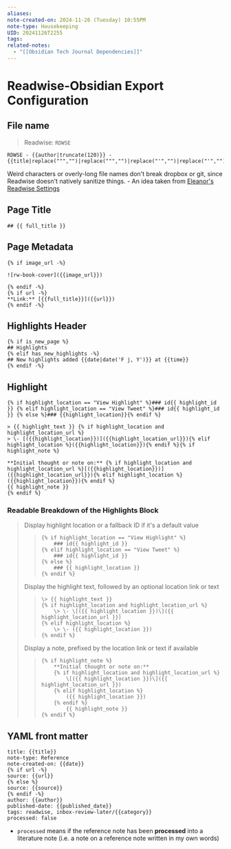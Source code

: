 ```yaml
---
aliases:
note-created-on: 2024-11-26 (Tuesday) 10:55PM
note-type: Housekeeping
UID: 20241126T2255
tags:
related-notes:
  - "[[Obsidian Tech Journal Dependencies]]"
---
```


# Readwise-Obsidian Export Configuration

## File name

> Readwise: `RDWSE`

```Jinja2
RDWSE - {{author|truncate(120)}} - {{title|replace(""","")|replace(""","")|replace("'","")|replace("'","")|truncate(127)}}
```

Weird characters or overly-long file names don't break dropbox or git, since Readwise doesn't natively sanitize things. \- An idea taken from [Eleanor's Readwise Settings](https://gist.github.com/eleanorkonik/1f0586fe13d98f1dbf18ec72b00bf37d)

## Page Title

```Jinja2
## {{ full_title }}
```

## Page Metadata

```Jinja2
{% if image_url -%}

![rw-book-cover]({{image_url}})

{% endif -%}
{% if url -%}
**Link:** [{{full_title}}]({{url}})
{% endif -%}
```

## Highlights Header

```Jinja2
{% if is_new_page %}
## Highlights
{% elif has_new_highlights -%}
## New highlights added {{date|date('F j, Y')}} at {{time}}
{% endif -%}
```

## Highlight

```Jinja2
{% if highlight_location == "View Highlight" %}### id{{ highlight_id }} {% elif highlight_location == "View Tweet" %}### id{{ highlight_id }} {% else %}### {{highlight_location}}{% endif %}

> {{ highlight_text }} {% if highlight_location and highlight_location_url %}
> \- [({{highlight_location}})]({{highlight_location_url}}){% elif highlight_location %}({{highlight_location}}){% endif %}{% if highlight_note %}

**Initial thought or note on:** {% if highlight_location and highlight_location_url %}[({{highlight_location}})]({{highlight_location_url}}){% elif highlight_location %}({{highlight_location}}){% endif %}
{{ highlight_note }}
{% endif %}
```

### Readable Breakdown of the Highlights Block

> Display highlight location or a fallback ID if it's a default value
>
> > ```Jinja2
> > {% if highlight_location == "View Highlight" %}
> >     ### id{{ highlight_id }}
> > {% elif highlight_location == "View Tweet" %}
> >     ### id{{ highlight_id }}
> > {% else %}
> >     ### {{ highlight_location }}
> > {% endif %}
> > ```
>
> Display the highlight text, followed by an optional location link or text
>
> > ```Jinja2
> > \> {{ highlight_text }}
> > {% if highlight_location and highlight_location_url %}
> >     \> \- \[({{ highlight_location }})\]({{ highlight_location_url }})
> > {% elif highlight_location %}
> >     \> \- ({{ highlight_location }})
> > {% endif %}
> > ```
>
> Display a note, prefixed by the location link or text if available
>
> > ```Jinja2
> > {% if highlight_note %}
> >     **Initial thought or note on:**
> >     {% if highlight_location and highlight_location_url %}
> >         \[({{ highlight_location }})\]({{ highlight_location_url }})
> >     {% elif highlight_location %}
> >         ({{ highlight_location }})
> >     {% endif %}
> >         {{ highlight_note }}
> > {% endif %}
> > ```

## YAML front matter

```Jinja2
title: {{title}}
note-type: Reference
note-created-on: {{date}}
{% if url -%}
source: {{url}}
{% else %}
source: {{source}}
{% endif -%}
author: {{author}}
published-date: {{published_date}}
tags: readwise, inbox-review-later/{{category}}
processed: false
```

- `processed` means if the reference note has been **processed** into a literature note (i.e. a note on a reference note written in my own words)
